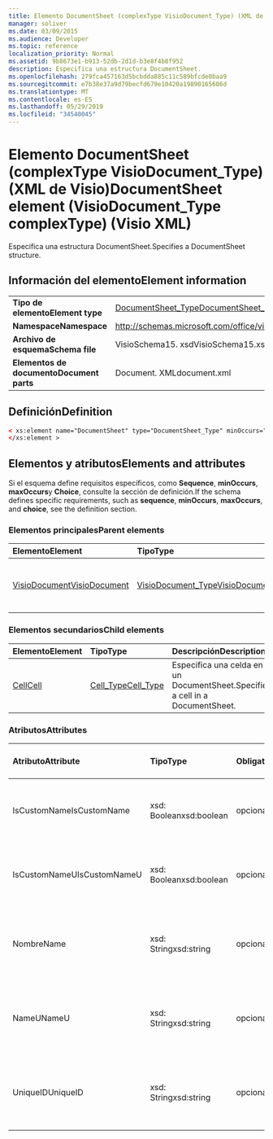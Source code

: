 ```yaml
---
title: Elemento DocumentSheet (complexType VisioDocument_Type) (XML de Visio)
manager: soliver
ms.date: 03/09/2015
ms.audience: Developer
ms.topic: reference
localization_priority: Normal
ms.assetid: 9b8673e1-b913-52db-2d1d-b3e8f4b8f952
description: Especifica una estructura DocumentSheet.
ms.openlocfilehash: 279fca457163d5bcbdda885c11c589bfcde0baa9
ms.sourcegitcommit: e7b38e37a9d79becfd679e10420a19890165606d
ms.translationtype: MT
ms.contentlocale: es-ES
ms.lasthandoff: 05/29/2019
ms.locfileid: "34540045"
---
```

# <a name="documentsheet-element-visiodocumenttype-complextype-visio-xml"></a><span data-ttu-id="aeec9-103">Elemento DocumentSheet (complexType VisioDocument_Type) (XML de Visio)</span><span class="sxs-lookup"><span data-stu-id="aeec9-103">DocumentSheet element (VisioDocument_Type complexType) (Visio XML)</span></span>

<span data-ttu-id="aeec9-104">Especifica una estructura DocumentSheet.</span><span class="sxs-lookup"><span data-stu-id="aeec9-104">Specifies a DocumentSheet structure.</span></span>
  
## <a name="element-information"></a><span data-ttu-id="aeec9-105">Información del elemento</span><span class="sxs-lookup"><span data-stu-id="aeec9-105">Element information</span></span>

|||
|:-----|:-----|
|<span data-ttu-id="aeec9-106">**Tipo de elemento**</span><span class="sxs-lookup"><span data-stu-id="aeec9-106">**Element type**</span></span> <br/> |[<span data-ttu-id="aeec9-107">DocumentSheet_Type</span><span class="sxs-lookup"><span data-stu-id="aeec9-107">DocumentSheet_Type</span></span>](documentsheet_type-complextypevisio-xml.md) <br/> |
|<span data-ttu-id="aeec9-108">**Namespace**</span><span class="sxs-lookup"><span data-stu-id="aeec9-108">**Namespace**</span></span> <br/> |http://schemas.microsoft.com/office/visio/2012/main  <br/> |
|<span data-ttu-id="aeec9-109">**Archivo de esquema**</span><span class="sxs-lookup"><span data-stu-id="aeec9-109">**Schema file**</span></span> <br/> |<span data-ttu-id="aeec9-110">VisioSchema15. xsd</span><span class="sxs-lookup"><span data-stu-id="aeec9-110">VisioSchema15.xsd</span></span>  <br/> |
|<span data-ttu-id="aeec9-111">**Elementos de documento**</span><span class="sxs-lookup"><span data-stu-id="aeec9-111">**Document parts**</span></span> <br/> |<span data-ttu-id="aeec9-112">Document. XML</span><span class="sxs-lookup"><span data-stu-id="aeec9-112">document.xml</span></span>  <br/> |
   
## <a name="definition"></a><span data-ttu-id="aeec9-113">Definición</span><span class="sxs-lookup"><span data-stu-id="aeec9-113">Definition</span></span>

```XML
< xs:element name="DocumentSheet" type="DocumentSheet_Type" minOccurs="0" maxOccurs="1" >
</xs:element >
```

## <a name="elements-and-attributes"></a><span data-ttu-id="aeec9-114">Elementos y atributos</span><span class="sxs-lookup"><span data-stu-id="aeec9-114">Elements and attributes</span></span>

<span data-ttu-id="aeec9-115">Si el esquema define requisitos específicos, como **Sequence**, **minOccurs**, **maxOccurs**y **Choice**, consulte la sección de definición.</span><span class="sxs-lookup"><span data-stu-id="aeec9-115">If the schema defines specific requirements, such as **sequence**, **minOccurs**, **maxOccurs**, and **choice**, see the definition section.</span></span> 
  
### <a name="parent-elements"></a><span data-ttu-id="aeec9-116">Elementos principales</span><span class="sxs-lookup"><span data-stu-id="aeec9-116">Parent elements</span></span>

|<span data-ttu-id="aeec9-117">**Elemento**</span><span class="sxs-lookup"><span data-stu-id="aeec9-117">**Element**</span></span>|<span data-ttu-id="aeec9-118">**Tipo**</span><span class="sxs-lookup"><span data-stu-id="aeec9-118">**Type**</span></span>|<span data-ttu-id="aeec9-119">**Descripción**</span><span class="sxs-lookup"><span data-stu-id="aeec9-119">**Description**</span></span>|
|:-----|:-----|:-----|
|[<span data-ttu-id="aeec9-120">VisioDocument</span><span class="sxs-lookup"><span data-stu-id="aeec9-120">VisioDocument</span></span>](visiodocument-elementvisio-xml.md) <br/> |[<span data-ttu-id="aeec9-121">VisioDocument_Type</span><span class="sxs-lookup"><span data-stu-id="aeec9-121">VisioDocument_Type</span></span>](visiodocument_type-complextypevisio-xml.md) <br/> |<span data-ttu-id="aeec9-122">El elemento raíz de un documento de Microsoft Visio.</span><span class="sxs-lookup"><span data-stu-id="aeec9-122">The root element of a Microsoft Visio document.</span></span>  <br/> |
   
### <a name="child-elements"></a><span data-ttu-id="aeec9-123">Elementos secundarios</span><span class="sxs-lookup"><span data-stu-id="aeec9-123">Child elements</span></span>

|<span data-ttu-id="aeec9-124">**Elemento**</span><span class="sxs-lookup"><span data-stu-id="aeec9-124">**Element**</span></span>|<span data-ttu-id="aeec9-125">**Tipo**</span><span class="sxs-lookup"><span data-stu-id="aeec9-125">**Type**</span></span>|<span data-ttu-id="aeec9-126">**Descripción**</span><span class="sxs-lookup"><span data-stu-id="aeec9-126">**Description**</span></span>|
|:-----|:-----|:-----|
|[<span data-ttu-id="aeec9-127">Cell</span><span class="sxs-lookup"><span data-stu-id="aeec9-127">Cell</span></span>](cell-elementvisio-xml.md) <br/> |[<span data-ttu-id="aeec9-128">Cell_Type</span><span class="sxs-lookup"><span data-stu-id="aeec9-128">Cell_Type</span></span>](cell_type-complextypevisio-xml.md) <br/> |<span data-ttu-id="aeec9-129">Especifica una celda en un DocumentSheet.</span><span class="sxs-lookup"><span data-stu-id="aeec9-129">Specifies a cell in a DocumentSheet.</span></span>  <br/> |
   
### <a name="attributes"></a><span data-ttu-id="aeec9-130">Atributos</span><span class="sxs-lookup"><span data-stu-id="aeec9-130">Attributes</span></span>

|<span data-ttu-id="aeec9-131">**Atributo**</span><span class="sxs-lookup"><span data-stu-id="aeec9-131">**Attribute**</span></span>|<span data-ttu-id="aeec9-132">**Tipo**</span><span class="sxs-lookup"><span data-stu-id="aeec9-132">**Type**</span></span>|<span data-ttu-id="aeec9-133">**Obligatorio**</span><span class="sxs-lookup"><span data-stu-id="aeec9-133">**Required**</span></span>|<span data-ttu-id="aeec9-134">**Descripción**</span><span class="sxs-lookup"><span data-stu-id="aeec9-134">**Description**</span></span>|<span data-ttu-id="aeec9-135">**Posibles valores**</span><span class="sxs-lookup"><span data-stu-id="aeec9-135">**Possible values**</span></span>|
|:-----|:-----|:-----|:-----|:-----|
|<span data-ttu-id="aeec9-136">IsCustomName</span><span class="sxs-lookup"><span data-stu-id="aeec9-136">IsCustomName</span></span>  <br/> |<span data-ttu-id="aeec9-137">xsd: Boolean</span><span class="sxs-lookup"><span data-stu-id="aeec9-137">xsd:boolean</span></span>  <br/> |<span data-ttu-id="aeec9-138">opcional</span><span class="sxs-lookup"><span data-stu-id="aeec9-138">optional</span></span>  <br/> |<span data-ttu-id="aeec9-139">Describe si el usuario ha personalizado el nombre.</span><span class="sxs-lookup"><span data-stu-id="aeec9-139">Describes whether the name has been customized by the user.</span></span>  <br/> |<span data-ttu-id="aeec9-140">Valores del tipo xsd: Boolean.</span><span class="sxs-lookup"><span data-stu-id="aeec9-140">Values of the xsd:Boolean type.</span></span>  <br/> |
|<span data-ttu-id="aeec9-141">IsCustomNameU</span><span class="sxs-lookup"><span data-stu-id="aeec9-141">IsCustomNameU</span></span>  <br/> |<span data-ttu-id="aeec9-142">xsd: Boolean</span><span class="sxs-lookup"><span data-stu-id="aeec9-142">xsd:boolean</span></span>  <br/> |<span data-ttu-id="aeec9-143">opcional</span><span class="sxs-lookup"><span data-stu-id="aeec9-143">optional</span></span>  <br/> |<span data-ttu-id="aeec9-144">Describe si el usuario ha personalizado el nombre universal.</span><span class="sxs-lookup"><span data-stu-id="aeec9-144">Describes whether the universal name has been customized by the user.</span></span>  <br/> |<span data-ttu-id="aeec9-145">Valores del tipo xsd: Boolean.</span><span class="sxs-lookup"><span data-stu-id="aeec9-145">Values of the xsd:Boolean type.</span></span>  <br/> |
|<span data-ttu-id="aeec9-146">Nombre</span><span class="sxs-lookup"><span data-stu-id="aeec9-146">Name</span></span>  <br/> |<span data-ttu-id="aeec9-147">xsd: String</span><span class="sxs-lookup"><span data-stu-id="aeec9-147">xsd:string</span></span>  <br/> |<span data-ttu-id="aeec9-148">opcional</span><span class="sxs-lookup"><span data-stu-id="aeec9-148">optional</span></span>  <br/> |<span data-ttu-id="aeec9-149">Especifica el nombre dependiente del idioma de DocumentSheet.</span><span class="sxs-lookup"><span data-stu-id="aeec9-149">Specifies the language-dependent name of the DocumentSheet.</span></span>  <br/> |<span data-ttu-id="aeec9-150">Valores del tipo xsd: String.</span><span class="sxs-lookup"><span data-stu-id="aeec9-150">Values of the xsd:string type.</span></span>  <br/> |
|<span data-ttu-id="aeec9-151">NameU</span><span class="sxs-lookup"><span data-stu-id="aeec9-151">NameU</span></span>  <br/> |<span data-ttu-id="aeec9-152">xsd: String</span><span class="sxs-lookup"><span data-stu-id="aeec9-152">xsd:string</span></span>  <br/> |<span data-ttu-id="aeec9-153">opcional</span><span class="sxs-lookup"><span data-stu-id="aeec9-153">optional</span></span>  <br/> |<span data-ttu-id="aeec9-154">Especifica el nombre independiente del idioma de DocumentSheet.</span><span class="sxs-lookup"><span data-stu-id="aeec9-154">Specifies the language- independent name of the DocumentSheet.</span></span>  <br/> |<span data-ttu-id="aeec9-155">Valores del tipo xsd: String.</span><span class="sxs-lookup"><span data-stu-id="aeec9-155">Values of the xsd:string type.</span></span>  <br/> |
|<span data-ttu-id="aeec9-156">UniqueID</span><span class="sxs-lookup"><span data-stu-id="aeec9-156">UniqueID</span></span>  <br/> |<span data-ttu-id="aeec9-157">xsd: String</span><span class="sxs-lookup"><span data-stu-id="aeec9-157">xsd:string</span></span>  <br/> |<span data-ttu-id="aeec9-158">opcional</span><span class="sxs-lookup"><span data-stu-id="aeec9-158">optional</span></span>  <br/> |<span data-ttu-id="aeec9-159">String opcional.</span><span class="sxs-lookup"><span data-stu-id="aeec9-159">Optional string.</span></span> <span data-ttu-id="aeec9-160">Un GUID (identificador único global) que identifica la forma.</span><span class="sxs-lookup"><span data-stu-id="aeec9-160">A GUID (globally unique identifier) identifying the shape.</span></span>  <br/> |<span data-ttu-id="aeec9-161">Valores del tipo xsd: String.</span><span class="sxs-lookup"><span data-stu-id="aeec9-161">Values of the xsd:string type.</span></span>  <br/> |
   

